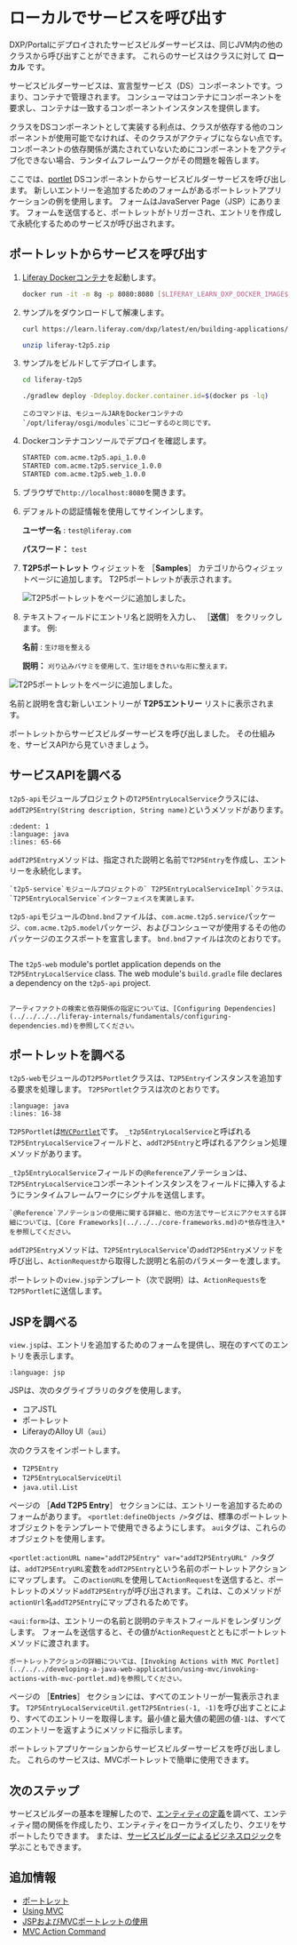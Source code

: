 # ローカルでサービスを呼び出す

DXP/Portalにデプロイされたサービスビルダーサービスは、同じJVM内の他のクラスから呼び出すことができます。 これらのサービスはクラスに対して **ローカル** です。

サービスビルダーサービスは、宣言型サービス（DS）コンポーネントです。つまり、コンテナで管理されます。 コンシューマはコンテナにコンポーネントを要求し、コンテナは一致するコンポーネントインスタンスを提供します。

クラスをDSコンポーネントとして実装する利点は、クラスが依存する他のコンポーネントが使用可能でなければ、そのクラスがアクティブにならない点です。 コンポーネントの依存関係が満たされていないためにコンポーネントをアクティブ化できない場合、ランタイムフレームワークがその問題を報告します。

ここでは、[portlet](../../../developing-a-java-web-application/reference/portlets.md) DSコンポーネントからサービスビルダーサービスを呼び出します。  新しいエントリーを追加するためのフォームがあるポートレットアプリケーションの例を使用します。 フォームはJavaServer Page（JSP）にあります。 フォームを送信すると、ポートレットがトリガーされ、エントリを作成して永続化するためのサービスが呼び出されます。

## ポートレットからサービスを呼び出す

1. [Liferay Dockerコンテナ](../../../../installation-and-upgrades/installing-liferay/using-liferay-docker-images.md)を起動します。

   ```bash
   docker run -it -m 8g -p 8080:8080 [$LIFERAY_LEARN_DXP_DOCKER_IMAGE$]
   ```

1. サンプルをダウンロードして解凍します。

   ```bash
   curl https://learn.liferay.com/dxp/latest/en/building-applications/data-frameworks/service-builder/service-builder-basics/liferay-t2p5.zip -O
   ```

   ```bash
   unzip liferay-t2p5.zip
   ```

1. サンプルをビルドしてデプロイします。

    ```bash
    cd liferay-t2p5
    ```

    ```bash
    ./gradlew deploy -Ddeploy.docker.container.id=$(docker ps -lq)
    ```

    ```{note}
    このコマンドは、モジュールJARをDockerコンテナの`/opt/liferay/osgi/modules`にコピーするのと同じです。
    ```

1. Dockerコンテナコンソールでデプロイを確認します。

    ```bash
    STARTED com.acme.t2p5.api_1.0.0
    STARTED com.acme.t2p5.service_1.0.0
    STARTED com.acme.t2p5.web_1.0.0
    ```

1. ブラウザで`http://localhost:8080`を開きます。

1. デフォルトの認証情報を使用してサインインします。

    **ユーザー名** : `test@liferay.com`

    **パスワード：** `test`

1. **T2P5ポートレット** ウィジェットを ［**Samples**］ カテゴリからウィジェットページに追加します。 T2P5ポートレットが表示されます。

   ![T2P5ポートレットをページに追加しました。](./invoking-a-service-locally/images/01.png)

1. テキストフィールドにエントリ名と説明を入力し、 ［**送信**］ をクリックします。 例:

    **名前** : `生け垣を整える `

    **説明：** `刈り込みバサミを使用して、生け垣をきれいな形に整えます。`

![T2P5ポートレットをページに追加しました。](./invoking-a-service-locally/images/02.png)

名前と説明を含む新しいエントリーが **T2P5エントリー** リストに表示されます。

ポートレットからサービスビルダーサービスを呼び出しました。 その仕組みを、サービスAPIから見ていきましょう。

## サービスAPIを調べる

`t2p5-api`モジュールプロジェクトの`T2P5EntryLocalService`クラスには、`addT2P5Entry(String description, String name)`というメソッドがあります。

```{literalinclude} ./invoking-a-service-locally/resources/liferay-t2p5.zip/t2p5-api/src/main/java/com/acme/t2p5/service/T2P5EntryLocalService.java
:dedent: 1
:language: java
:lines: 65-66
```

`addT2P5Entry`メソッドは、指定された説明と名前で`T2P5Entry`を作成し、エントリーを永続化します。

```{note}
`t2p5-service`モジュールプロジェクトの` T2P5EntryLocalServiceImpl`クラスは、 `T2P5EntryLocalService`インターフェイスを実装します。
```

`t2p5-api`モジュールの`bnd.bnd`ファイルは、`com.acme.t2p5.service`パッケージ、`com.acme.t2p5.model`パッケージ、およびコンシューマが使用するその他のパッケージのエクスポートを宣言します。 `bnd.bnd`ファイルは次のとおりです。
```{literalinclude} ./invoking-a-service-locally/resources/liferay-t2p5.zip/t2p5-api/bnd.bnd
```

The `t2p5-web` module's portlet application depends on the `T2P5EntryLocalService` class. The web module's `build.gradle` file declares a dependency on the `t2p5-api` project.

```{literalinclude} ./invoking-a-service-locally/resources/liferay-t2p5.zip/t2p5-web/build.gradle
```

```{note}
アーティファクトの検索と依存関係の指定については、[Configuring Dependencies](../../../../liferay-internals/fundamentals/configuring-dependencies.md)を参照してください。
```

## ポートレットを調べる

`t2p5-web`モジュールの`T2P5Portlet`クラスは、`T2P5Entry`インスタンスを追加する要求を処理します。 `T2P5Portlet`クラスは次のとおりです。

```{literalinclude} ./invoking-a-service-locally/resources/liferay-t2p5.zip/t2p5-web/src/main/java/com/acme/t2p5/web/internal/portlet/T2P5Portlet.java
:language: java
:lines: 16-38
```

`T2P5Portlet`は[`MVCPortlet`](../../../developing-a-java-web-application/using-mvc.md)です。 `_t2p5EntryLocalService`と呼ばれる`T2P5EntryLocalService`フィールドと、`addT2P5Entry`と呼ばれるアクション処理メソッドがあります。

`_t2p5EntryLocalService`フィールドの`@Reference`アノテーションは、`T2P5EntryLocalService`コンポーネントインスタンスをフィールドに挿入するようにランタイムフレームワークにシグナルを送信します。

```{note}
`@Reference`アノテーションの使用に関する詳細と、他の方法でサービスにアクセスする詳細については、[Core Frameworks](../../../core-frameworks.md)の*依存性注入*を参照してください。
```

`addT2P5Entry`メソッドは、`T2P5EntryLocalService`'の`addT2P5Entry`メソッドを呼び出し、`ActionRequest`から取得した説明と名前のパラメーターを渡します。

ポートレットの`view.jsp`テンプレート（次で説明）は、`ActionRequests`を`T2P5Portlet`に送信します。

## JSPを調べる

`view.jsp`は、エントリを追加するためのフォームを提供し、現在のすべてのエントリを表示します。

```{literalinclude} ./invoking-a-service-locally/resources/liferay-t2p5.zip/t2p5-web/src/main/resources/META-INF/resources/view.jsp
:language: jsp
```

JSPは、次のタグライブラリのタグを使用します。

* コアJSTL
* ポートレット
* LiferayのAlloy UI（`aui`）

次のクラスをインポートします。

* `T2P5Entry`
* `T2P5EntryLocalServiceUtil`
* `java.util.List`

ページの ［**Add T2P5 Entry**］ セクションには、エントリーを追加するためのフォームがあります。 `<portlet:defineObjects />`タグは、標準のポートレットオブジェクトをテンプレートで使用できるようにします。 `aui`タグは、これらのオブジェクトを使用します。

`<portlet:actionURL name="addT2P5Entry" var="addT2P5EntryURL" />`タグは、`addT2P5EntryURL`変数を`addT2P5Entry`という名前のポートレットアクションにマップします。 この`actionURL`を使用して`ActionRequest`を送信すると、ポートレットのメソッド`addT2P5Entry`が呼び出されます。これは、このメソッドが`actionUrl`名`addT2P5Entry`にマップされるためです。

`<aui:form>`は、エントリーの名前と説明のテキストフィールドをレンダリングします。 フォームを送信すると、その値が`ActionRequest`とともにポートレットメソッドに渡されます。

```{note}
ポートレットアクションの詳細については、[Invoking Actions with MVC Portlet](../../../developing-a-java-web-application/using-mvc/invoking-actions-with-mvc-portlet.md)を参照してください。 
```

ページの ［**Entries**］ セクションには、すべてのエントリーが一覧表示されます。  `T2P5EntryLocalServiceUtil.getT2P5Entries(-1, -1)`を呼び出すことにより、すべてのエントリーを取得します。最小値と最大値の範囲の値`-1`は、すべてのエントリーを返すようにメソッドに指示します。

ポートレットアプリケーションからサービスビルダーサービスを呼び出しました。 これらのサービスは、MVCポートレットで簡単に使用できます。

## 次のステップ

サービスビルダーの基本を理解したので、[エンティティの定義](../defining-entities.md)を調べて、エンティティ間の関係を作成したり、エンティティをローカライズしたり、クエリをサポートしたりできます。  または、[サービスビルダーによるビジネスロジック](../business-logic-with-service-builder.md)を学ぶこともできます。

## 追加情報

* [ポートレット](../../../developing-a-java-web-application/reference/portlets.md)
* [Using MVC](../../../developing-a-java-web-application/using-mvc.md)
* [JSPおよびMVCポートレットの使用](../../../developing-a-java-web-application/using-mvc/using-a-jsp-and-mvc-portlet.md)
* [MVC Action Command](../../../developing-a-java-web-application/using-mvc/mvc-action-command.md)
